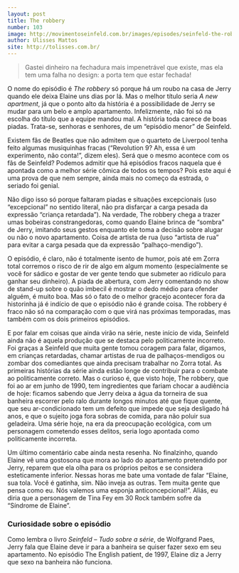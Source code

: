 ```yaml
---
layout: post
title: The robbery
number: 103
image: http://movimentoseinfeld.com.br/images/episodes/seinfeld-the-robbery.jpg
author: Ulisses Mattos
site: http://tolisses.com.br/
---
```


> Gastei dinheiro na fechadura mais impenetrável que existe, mas ela tem uma falha no design: a porta tem que estar fechada!

O nome do episódio é *The robbery* só porque há um roubo na casa de Jerry quando ele deixa Elaine uns dias por lá. Mas o melhor título seria *A new apartment*, já que o ponto alto da história é a possibilidade de Jerry se mudar para um belo e amplo apartamento. Infelizmente, não foi só na escolha do título que a equipe mandou mal. A história toda carece de boas piadas. Trata-se, senhoras e senhores, de um “episódio menor” de Seinfeld.

Existem fãs de Beatles que não admitem que o quarteto de Liverpool tenha feito algumas musiquinhas fracas (“Revolution 9? Ah, essa é um experimento, não conta!”, dizem eles). Será que o mesmo acontece com os fãs de Seinfeld? Podemos admitir que há episódios fracos naquela que é apontada como a melhor série cômica de todos os tempos? Pois este aqui é uma prova de que nem sempre, ainda mais no começo da estrada, o seriado foi genial.

Não digo isso só porque faltaram piadas e situações excepcionais (uso “excepcional” no sentido literal, não pra disfarçar a carga pesada da expressão “criança retardada”). Na verdade, The robbery chega a trazer umas bobeiras constrangedoras, como quando Elaine brinca de “sombra” de Jerry, imitando seus gestos enquanto ele toma a decisão sobre alugar ou não o novo apartamento. Coisa de artista de rua (uso “artista de rua” para evitar a carga pesada que da expressão “palhaço-mendigo”).

O episódio, é claro, não é totalmente isento de humor, pois até em Zorra total corremos o risco de rir de algo em algum momento (especialmente se você for sádico e gostar de ver gente tendo que submeter ao ridículo para ganhar seu dinheiro). A piada de abertura, com Jerry comentando no show de stand-up sobre o quão imbecil é mostrar o dedo médio para ofender alguém, é muito boa. Mas só o fato de o melhor gracejo acontecer fora da historinha já é indício de que o episódio não é grande coisa. The robbery é fraco não só na comparação com o que virá nas próximas temporadas, mas também com os dois primeiros episódios.

E por falar em coisas que ainda virão na série, neste início de vida, Seinfeld ainda não é aquela produção que se destaca pelo politicamente incorreto. Foi graças a Seinfeld que muita gente tomou coragem para falar, digamos, em crianças retardadas, chamar artistas de rua de palhaços-mendigos ou zombar dos comediantes que ainda precisam trabalhar no Zorra total. As primeiras histórias da série ainda estão longe de contribuir para o combate ao politicamente correto. Mas o curioso é, que visto hoje, The robbery, que foi ao ar em junho de 1990, tem ingredientes que fariam chocar a audiência de hoje: ficamos sabendo que Jerry deixa a água da torneira de sua banheira escorrer pelo ralo durante longos minutos até que fique quente, que seu ar-condicionado tem um defeito que impede que seja desligado há anos, e que o sujeito joga fora sobras de comida, para não poluir sua geladeira. Uma série hoje, na era da preocupação ecológica, com um personagem cometendo esses delitos, seria logo apontada como politicamente incorreta.

Um último comentário cabe ainda nesta resenha. No finalzinho, quando Elaine vê uma gostosona que mora ao lado do apartamento pretendido por Jerry, reparem que ela olha para os próprios peitos e se considera esteticamente inferior. Nessas horas me bate uma vontade de falar “Elaine, sua tola. Você é gatinha, sim. Não inveja as outras. Tem muita gente que pensa como eu. Nós valemos uma esponja anticoncepcional!”. Aliás, eu diria que a personagem de Tina Fey em 30 Rock também sofre da “Síndrome de Elaine”.

### Curiosidade sobre o episódio
Como lembra o livro *Seinfeld – Tudo sobre a série*, de Wolfgrand Paes, Jerry fala que Elaine deve ir para a banheira se quiser fazer sexo em seu apartamento. No episódio The English patient, de 1997, Elaine diz a Jerry que sexo na banheira não funciona.